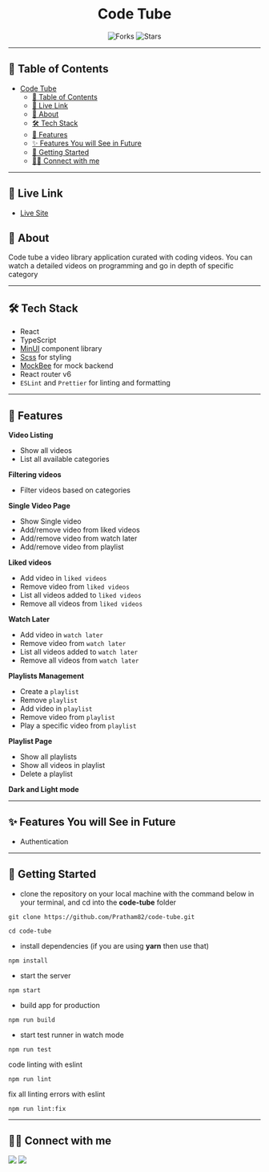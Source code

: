 <div align="center">

<!-- <img alt="inclusive mart logo" src="public/logo-bg-white.png" width="150px" height="150px" /> -->

# Code Tube


![Forks](https://img.shields.io/github/forks/pratham82/code-tube)
![Stars](https://img.shields.io/github/stars/pratham82/code-tube)
<!-- ![License](https://img.shields.io/github/license/pratham82/code-tube) -->

</div>

---

## 📕 Table of Contents

- [Code Tube](#code-tube)
  - [📕 Table of Contents](#-table-of-contents)
  - [🔗 Live Link](#-live-link)
  - [📖 About](#-about)
  - [🛠️ Tech Stack](#️-tech-stack)
  - [🚀 Features](#-features)
  - [✨ Features You will See in Future](#-features-you-will-see-in-future)
  - [🔌 Getting Started](#-getting-started)
  - [👨‍💻 Connect with me](#-connect-with-me)

---

## 🔗 Live Link
- [Live Site](https://code-tube.vercel.app/)

## 📖 About

Code tube a video library application curated with coding videos. You can watch a detailed
 videos on programming and go in depth of specific category


---
## 🛠️ Tech Stack

- React
- TypeScript
- [MinUI](https://min-ui.netlify.app/) component library
- [Scss](https://sass-lang.com/) for styling
- [MockBee](https://mockbee.netlify.app/) for mock backend
- React router v6
- `ESLint` and `Prettier` for linting and formatting

---

## 🚀 Features

**Video Listing**
- Show all videos
- List all available categories 

**Filtering videos**
- Filter videos based on categories

**Single Video Page**
- Show Single video
- Add/remove video from liked videos
- Add/remove video from watch later
- Add/remove video from playlist

**Liked videos**
- Add video in `liked videos`
- Remove video from `liked videos`
- List all videos added to `liked videos`
- Remove all videos from `liked videos`

**Watch Later**
- Add video in `watch later`
- Remove video from `watch later`
- List all videos added to `watch later`
- Remove all videos from `watch later`

**Playlists Management**
- Create a `playlist`
- Remove `playlist`
- Add video in `playlist`
- Remove video from `playlist`
- Play a specific video from `playlist`

**Playlist Page**
- Show all playlists
- Show all videos in playlist
- Delete a playlist

**Dark and Light mode**


---


## ✨ Features You will See in Future

- Authentication

---

## 🔌 Getting Started

- clone the repository on your local machine with the command below in your terminal, and cd into the **code-tube** folder

```
git clone https://github.com/Pratham82/code-tube.git

cd code-tube
```

- install dependencies (if you are using **yarn** then use that)

```
npm install
```

<!-- - create a `.env` file at the root level of the directory (at the level of `package.json`) and create a variable like mentioned below

```
REACT_APP_JWT_SECRET = <JWT_SECRET_KEY_OF_YOUR_CHOICE>
``` -->

- start the server

```
npm start
```

- build app for production

```
npm run build
```

- start test runner in watch mode

```
npm run test
```

code linting with eslint
```
npm run lint
```


fix all linting errors with eslint
```
npm run lint:fix
```


---

## 👨‍💻 Connect with me

<a href="https://www.linkedin.com/in/prathameshmali/"><img src="https://img.shields.io/badge/LinkedIn-0077B5?style=for-the-badge&logo=linkedin&logoColor=white"/></a>
<a href="https://twitter.com/Pratham_82"><img src="https://img.shields.io/badge/Twitter-1DA1F2?style=for-the-badge&logo=twitter&logoColor=white"/></a>
